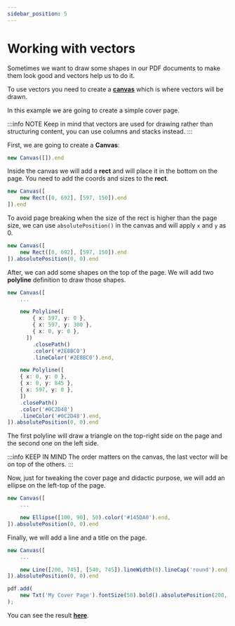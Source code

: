 ```yaml
---
sidebar_position: 5
---
```


# Working with vectors

Sometimes we want to draw some shapes in our PDF documents to make them look good and vectors help us to do it.

To use vectors you need to create a **[canvas](../api-references/definitions/canvas.md)** which is where vectors will be drawn.

In this example we are going to create a simple cover page.

:::info NOTE
Keep in mind that vectors are used for drawing rather than structuring content, you can use columns and stacks instead.
:::

First, we are going to create a **Canvas**:

```typescript
new Canvas([]).end
```

Inside the canvas we will add a **rect** and will place it in the bottom on the page. You need to add the coords and sizes to the **rect**.


```typescript
new Canvas([
    new Rect([0, 692], [597, 150]).end
]).end
```

To avoid page breaking when the size of the rect is higher than the page size, we can use `absolutePosition()` in the canvas and will apply `x` and `y` as 0.

```typescript
new Canvas([
    new Rect([0, 692], [597, 150]).end
]).absolutePosition(0, 0).end
```
After, we can add some shapes on the top of the page. We will add two **polyline** definition to draw those shapes.

```typescript
new Canvas([
    ...

    new Polyline([
        { x: 597, y: 0 },
        { x: 597, y: 300 },
        { x: 0, y: 0 },
      ])
        .closePath()
        .color('#2E8BC0')
        .lineColor('#2E8BC0').end,

    new Polyline([
    { x: 0, y: 0 },
    { x: 0, y: 845 },
    { x: 597, y: 0 },
    ])
    .closePath()
    .color('#0C2D48')
    .lineColor('#0C2D48').end,
]).absolutePosition(0, 0).end
```

The first polyline will draw a triangle on the top-right side on the page and the second one on the left side.

:::info KEEP IN MIND
The order matters on the canvas, the last vector will be on top of the others.
:::

Now, just for tweaking the cover page and didactic purpose, we will add an ellipse on the left-top of the page.

```typescript
new Canvas([
    ...

    new Ellipse([100, 90], 50).color('#145DA0').end,
]).absolutePosition(0, 0).end
```

Finally, we will add a line and a title on the page.

```typescript
new Canvas([
    ...

    new Line([200, 745], [540, 745]).lineWidth(8).lineCap('round').end,
]).absolutePosition(0, 0).end
```

```typescript
pdf.add(
    new Txt('My Cover Page').fontSize(50).bold().absolutePosition(200, 680).end
);
```

You can see the result **[here](https://stackblitz.com/edit/typescript-2aat6b)**.
